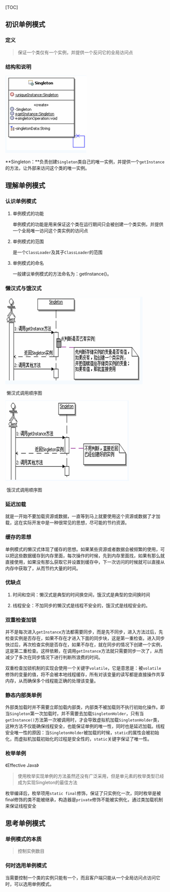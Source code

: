 [TOC]



## 初识单例模式

### 定义

> 保证一个类仅有一个实例，并提供一个反问它的全局访问点



### 结构和说明

![](dir/单例模式UML.jpg)

**Singleton：**负责创建`Singleton`类自己的唯一实例，并提供一个`getInstance`的方法，让外部来访问这个类的唯一实例。





## 理解单例模式

### 认识单例模式

1. 单例模式的功能

   单例模式的功能是用来保证这个类在运行期间只会被创建一个类实例，并提供一个全局唯一访问这个类实例的访问点

2. 单例模式的范围

   是一个`ClassLoader`及其子`ClassLoader`的范围

3. 单例模式的命名

   一般建议单例模式的方法命名为：getInstance()。

   

### 懒汉式与饿汉式

![](dir/懒汉式.jpg)

​															懒汉式调用顺序图



![](dir/饿汉式.jpg)

​															饿汉式调用顺序图



### 延迟加载

就是一开始不要加载资源或数据，一直等到马上就要使用这个资源或数据了才加载，这在实际开发中是一种很常见的思想，尽可能的节约资源。



### 缓存的思想

单例模式的懒汉式体现了缓存的思想。如果某些资源或者数据会被频繁的使用，可以把这些数据缓存到内存里面，每次操作的时候，先到内存里面找，如果有那么就直接使用，如果没有那么获取它并设置到缓存中，下一次访问的时候就可以直接从内存中获取了，从而节约大量的时间。

### 优缺点

1. 时间和空间：懒汉式是典型的时间换空间，饿汉式是典型的空间换时间

2. 线程安全：不加同步的懒汉式是线程不安全的，饿汉式是线程安全的。

   

### 双重检查加锁

并不是每次进入`getInstance`方法都需要同步，而是先不同步，进入方法过后，先检查实例是否存在，如果不存在才进入下面的同步块，这是第一重检查。进入同步快过后，再次检查实例是否存在，如果不存在，就在同步的情况下创建一个实例，这是第二重检查。这样依赖，在调用`getInstance`方法就只需要同步一次了，从而减少了多次在同步情况下进行判断所浪费的时间。

双重检查加锁机制的实现会使用一个关键字`volatile`，它是意思是：被`volatile`修饰的变量的值，将不会被本地线程缓存，所有对该变量的读写都是直接操作共享内存，从而确保多个线程能正确的处理该变量。



### 静态内部类单例

外部类加载时并不需要立即加载内部类，内部类不被加载则不执行初始化操作。即当`Singleton`第一次加载时，并不需要去加载`SingletonHolder`，只有当`getInstance()`方法第一次被调用时，才会导致虚拟机加载`SingletonHolder`类，这种方法不仅能确保线程安全，也能保证单例的唯一性，同时也是延迟加载。线程安全唯一性的原因：当`SingletonHolder`被加载的时候，`static`的属性会被初始化，而虚拟机加载初始化的过程是安全性的，`static`关键字保证了唯一性。





### 枚举单例

《Effective Java》

> 使用枚举实现单例的方法虽然还没有广泛采用，但是单元素的枚举类型已经成为实现Singleton的最佳方法


枚举编译后，枚举项用`static final`修饰，保证了只实例化一次，同时枚举是被final修饰的类不能被继承，构造器是`private`修饰不能被实例化，通过类加载机制来保证线程安全


## 思考单例模式

### 单例模式的本质

> 控制实例数目

### 何时选用单例模式

当需要控制一个类的实例只能有一个，而且客户端只能从一个全局访问点访问它时，可以选用单例模式。